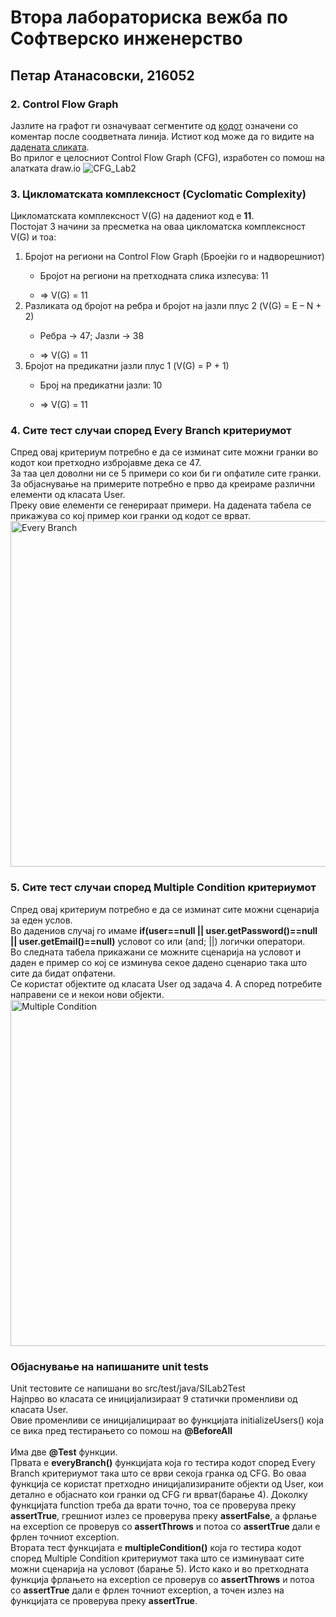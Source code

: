 # Втора лабораториска вежба по Софтверско инженерство
## Петар Атанасовски, 216052

### 2. Control Flow Graph
Јазлите на графот ги означуваат сегментите од [кодот](https://github.com/AtanasovskiPetar/SI_2023_lab2_216052/blob/master/src/main/java/SILab2.java) означени со коментар после соодветната линија. Истиот код може да го видите на [дадената сликата](https://github.com/AtanasovskiPetar/SI_2023_lab2_216052/assets/104850278/754e180f-cb1a-4f0e-8211-a81aeea1c0c0).
<br /> Во прилог е целосниот Control Flow Graph (CFG), изработен со помош на алатката draw.io
![CFG_Lab2](https://github.com/AtanasovskiPetar/SI_2023_lab2_216052/assets/104850278/8a8540e3-121b-418c-b0fd-d7e0a04c1df2)


### 3. Цикломатската комплексност (Cyclomatic Complexity)
Цикломатската комплексност V(G) на дадениот код е <strong>11</strong>.
<br />
Постојат 3 начини за пресметка на оваа цикломатска комплексност V(G) и тоа:
<ol>
  <li>Бројот на региони на Control Flow Graph (Броејќи го и надворешниот)</li>
  <ul><li>Бројот на региони на претходната слика излесува: 11</li></ul>
  <ul><li>=> V(G) = 11</li></ul>
  <li>Разликата од бројот на ребра и бројот на јазли плус 2 (V(G) = E – N + 2)</li>
  <ul><li>Ребра -> 47; Јазли -> 38</li></ul>
  <ul><li>=> V(G) = 11</li></ul>
  <li>Бројот на предикатни јазли плус 1 (V(G) = P + 1)</li>
  <ul><li>Број на предикатни јазли: 10</li></ul>
  <ul><li>=> V(G) = 11</li></ul>
</ol>

### 4. Сите тест случаи според Every Branch критериумот
Спред овај критериум потребно е да се изминат сите можни гранки во кодот кои претходно избројавме дека се 47.
<br />
За таа цел доволни ни се 5 примери со кои би ги опфатиле сите гранки.
</br >За објаснување на примерите потребно е прво да креираме различни елементи од класата User.
</br >Преку овие елементи се генерираат примери. На дадената табела се прикажува со кој пример кои гранки од кодот се врват.
</br >
<img width="553" alt="Every Branch" src="https://github.com/AtanasovskiPetar/SI_2023_lab2_216052/assets/104850278/2d40673f-bc7d-45d6-a17f-ae2bc29ff030">

### 5. Сите тест случаи според Multiple Condition критериумот
Спред овај критериум потребно е да се изминат сите можни сценарија за еден услов.
</br >Во дадениов случај го имаме <strong>if(user==null || user.getPassword()==null || user.getEmail()==null)</strong> условот со или (and; ||) логички оператори.
</br >Во следната табела прикажани се можните сценарија на условот и даден е пример со кој се изминува секое дадено сценарио така што сите да бидат опфатени.
</br >Се користат објектите од класата User од задача 4. А според потребите направени се и некои нови објекти.
</br >
<img width="554" alt="Multiple Condition" src="https://github.com/AtanasovskiPetar/SI_2023_lab2_216052/assets/104850278/7d935377-f7eb-4387-84c2-257b365efe4a">

### Објаснување на напишаните unit tests
Unit тестовите се напишани во src/test/java/SILab2Test
</br >Најпрво во класата се иницијализираат 9 статички променливи од класата User.
</br >Овие променливи се иницијалицираат во функцијата initializeUsers() која се вика пред тестирањето со помош на <strong>@BeforeAll</strong>
</br ></br >Има две <strong>@Test</strong> функции.
</br >Првата е <strong>everyBranch()</strong> функцијата која го тестира кодот според Every Branch критериумот така што се врви секоја гранка од CFG.
Во оваа функција се користат претходно иницијализираните објекти од User, кои детално е објаснато кои гранки од CFG ги врват(барање 4).
Доколку функцијата function треба да врати точно, тоа се проверува преку <strong>assertTrue</strong>, грешниот излез се проверува преку <strong>assertFalse</strong>, а фрлање на еxception се проверув со <strong>assertThrows</strong> и потоа со <strong>assertTrue</strong> дали е фрлен точниот еxception. 
</br >Втората тест функцијата е <strong>multipleCondition()</strong> која го тестира кодот според Multiple Condition критериумот така што се изминуваат сите можни сценарија на условот (барање 5). Исто како и во претходната функција фрлањето на еxception се проверув со <strong>assertThrows</strong> и потоа со <strong>assertTrue</strong> дали е фрлен точниот еxception, а точен излез на функцијата се проверува преку <strong>assertTrue</strong>.
